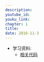 ```yaml
---
description: 
youtube_id: 
youku_link: 
chapter: 1
title: 
date: 2016-11-3
---
```

* 学习资料:
  * [相关代码]()
  
